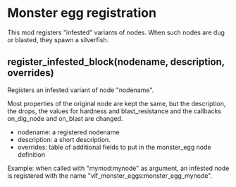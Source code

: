 # Monster egg registration
This mod registers "infested" variants of nodes.
When such nodes are dug or blasted, they spawn a silverfish.

## register_infested_block(nodename, description, overrides)
Registers an infested variant of node "nodename".

Most properties of the
original node are kept the same, but the description, the drops, the values
for hardness and blast_resistance and the callbacks on_dig_node and on_blast
are changed.
* nodename: a registered nodename
* description: a short description.
* overrides: table of additional fields to put in the monster_egg node definition

Example: when called with "mymod:mynode" as argument, an infested node is
registered with the name "vlf_monster_eggs:monster_egg_mynode".
